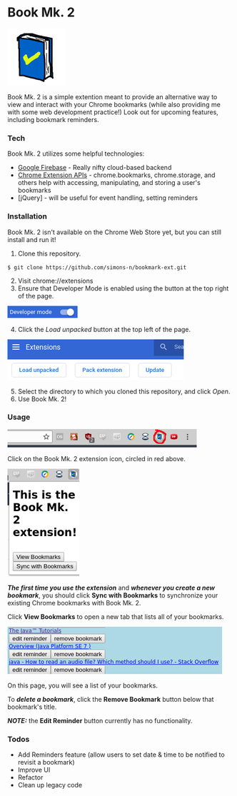 # Book Mk. 2
![](img/bkmk128.png)

Book Mk. 2 is a simple extention meant to provide an alternative way to view and interact with your Chrome bookmarks (while also providing me with some web development practice!)  Look out for upcoming features, including bookmark reminders.

### Tech

Book Mk. 2 utilizes some helpful technologies:

* [Google Firebase](https://firebase.google.com/) - Really nifty cloud-based backend
* [Chrome Extension APIs](https://developer.chrome.com/extensions/api_index) - chrome.bookmarks, chrome.storage, and others help with accessing, manipulating, and storing a user's bookmarks
* [jQuery] - will be useful for event handling, setting reminders

### Installation
Book Mk. 2 isn't available on the Chrome Web Store yet, but you can still install and run it!

1. Clone this repository.
```
$ git clone https://github.com/simons-n/bookmark-ext.git
```
2. Visit chrome://extensions
3. Ensure that Developer Mode is enabled using the button at the top right of the page.

![](figures/devmode.png)

4. Click the *Load unpacked* button at the top left of the page.

![](figures/loadunpacked.png)

5. Select the directory to which you cloned this repository, and click *Open*.  
6. Use Book Mk. 2!

### Usage
![](figures/icon.png)

Click on the Book Mk. 2 extension icon, circled in red above.

![](figures/popup.png)

***The first time you use the extension*** and ***whenever you create a new bookmark***, you should click **Sync with Bookmarks** to synchronize your existing Chrome bookmarks with Book Mk. 2.

Click **View Bookmarks** to open a new tab that lists all of your bookmarks.

![](figures/bkmklist.png)

On this page, you will see a list of your bookmarks.

To ***delete a bookmark***, click the **Remove Bookmark** button below that bookmark's title.

***NOTE:*** the **Edit Reminder** button currently has no functionality.

### Todos

 - Add Reminders feature (allow users to set date & time to be notified to revisit a bookmark)
 - Improve UI
 - Refactor
 - Clean up legacy code
